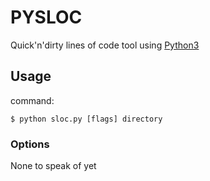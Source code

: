 # PYSLOC

Quick'n'dirty lines of code tool using [Python3](https://www.python.org/)

## Usage
command:
```shell
$ python sloc.py [flags] directory
```

### Options

None to speak of yet

